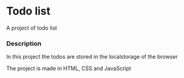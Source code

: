 # Todo list  
A project of todo list  
### Description  
In this project the todos are stored in the localstorage of the browser  

The project is made in HTML, CSS and JavaScript